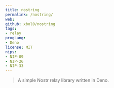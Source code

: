 ```yaml
---
title: nostring
permalink: /nostring/
web: 
github: xbol0/nostring
tags:
- relay
progLang: 
- Deno
license: MIT
nips: 
- NIP-09
- NIP-26
- NIP-33 
---
```


> A simple Nostr relay library written in Deno.
